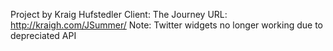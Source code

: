 Project by Kraig Hufstedler
Client: The Journey
URL: http://kraigh.com/JSummer/
Note: Twitter widgets no longer working due to depreciated API
